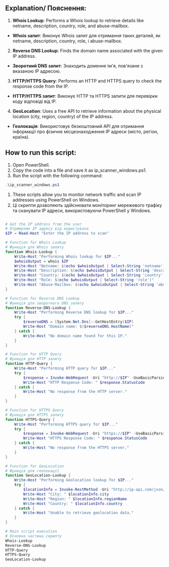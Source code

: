 ## Explanation/ Пояснення:
1. **Whois Lookup**: Performs a Whois lookup to retrieve details like netname, description, country, role, and abuse-mailbox.
- **Whois запит**: Виконує Whois запит для отримання таких деталей, як netname, description, country, role, і abuse-mailbox.

2. **Reverse DNS Lookup**: Finds the domain name associated with the given IP address.
- **Зворотний DNS запит**: Знаходить доменне ім'я, пов'язане з вказаною IP адресою.

3. **HTTP/HTTPS Query**: Performs an HTTP and HTTPS query to check the response code from the IP.
- **HTTP/HTTPS запит**: Виконує HTTP та HTTPS запити для перевірки коду відповіді від IP.

4. **GeoLocation**: Uses a free API to retrieve information about the physical location (city, region, country) of the IP address.
- **Геолокація**: Використовує безкоштовний API для отримання інформації про фізичне місцезнаходження IP адреси (місто, регіон, країна).

## How to run this script:
1. Open PowerShell.
2. Copy the code into a file and save it as ip_scanner_windows.ps1.
3. Run the script with the following command:
   
```powershell
.\ip_scanner_windows.ps1
````

1. These scripts allow you to monitor network traffic and scan IP addresses using PowerShell on Windows.
2. Ці скрипти дозволяють здійснювати моніторинг мережевого трафіку та сканувати IP адреси, використовуючи PowerShell у Windows.

```powershell

# Get the IP address from the user
# Отримуємо IP адресу від користувача
$IP = Read-Host "Enter the IP address to scan"

# Function for Whois Lookup
# Функція для Whois запиту
function Whois-Lookup {
    Write-Host "Performing Whois lookup for $IP..."
    $whoisOutput = whois $IP
    Write-Host "Netname: $(echo $whoisOutput | Select-String 'netname')"
    Write-Host "Description: $(echo $whoisOutput | Select-String 'descr')"
    Write-Host "Country: $(echo $whoisOutput | Select-String 'country')"
    Write-Host "Role: $(echo $whoisOutput | Select-String 'role')"
    Write-Host "Abuse-Mailbox: $(echo $whoisOutput | Select-String 'abuse-mailbox')"
}

# Function for Reverse DNS Lookup
# Функція для зворотного DNS запиту
function Reverse-DNS-Lookup {
    Write-Host "Performing Reverse DNS lookup for $IP..."
    try {
        $reverseDNS = [System.Net.Dns]::GetHostEntry($IP)
        Write-Host "Domain name: $($reverseDNS.HostName)"
    } catch {
        Write-Host "No domain name found for this IP."
    }
}

# Function for HTTP Query
# Функція для HTTP запиту
function HTTP-Query {
    Write-Host "Performing HTTP query for $IP..."
    try {
        $response = Invoke-WebRequest -Uri "http://$IP" -UseBasicParsing
        Write-Host "HTTP Response Code: " $response.StatusCode
    } catch {
        Write-Host "No response from the HTTP server."
    }
}

# Function for HTTPS Query
# Функція для HTTPS запиту
function HTTPS-Query {
    Write-Host "Performing HTTPS query for $IP..."
    try {
        $response = Invoke-WebRequest -Uri "https://$IP" -UseBasicParsing
        Write-Host "HTTPS Response Code: " $response.StatusCode
    } catch {
        Write-Host "No response from the HTTPS server."
    }
}

# Function for GeoLocation
# Функція для геолокації
function GeoLocation-Lookup {
    Write-Host "Performing Geolocation lookup for $IP..."
    try {
        $locationInfo = Invoke-RestMethod -Uri "http://ip-api.com/json/$IP"
        Write-Host "City: " $locationInfo.city
        Write-Host "Region: " $locationInfo.regionName
        Write-Host "Country: " $locationInfo.country
    } catch {
        Write-Host "Unable to retrieve geolocation data."
    }
}

# Main script execution
# Основна частина скрипту
Whois-Lookup
Reverse-DNS-Lookup
HTTP-Query
HTTPS-Query
GeoLocation-Lookup

```
